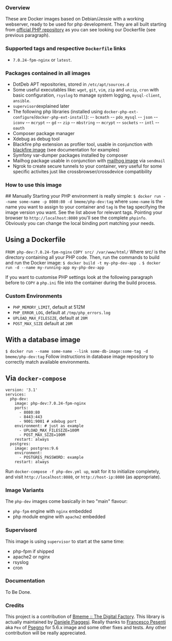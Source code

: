 ### Overview
These are Docker images based on Debian/Jessie with a working webserver, ready to be used for php development. They are all built starting from [official PHP repository](https://hub.docker.com/_/php/) as you can see looking our Dockerfile (see previous paragraph).

### Supported tags and respective `Dockerfile` links
- `7.0.24-fpm-nginx` or `latest`.

### Packages contained in all images
- DotDeb APT repositories, stored in `/etc/apt/sources.d`
- Some useful executables like: `wget`, `git`, `vim`, `zip` and `unzip`, `cron` with basic configuration, `rsyslog` to manage system logging, `mysql-client`, `ansible`.
- `supervisord`explained later
- The following php libraries (installed using `docker-php-ext-configure`/`docker-php-ext-install`): 
-- `bcmath`
-- `pdo_mysql`
-- `json`
-- `iconv`
-- `mcrypt`
-- `gd`
-- `zip`
-- `mbstring`
-- `mcrypt`
-- `sockets`
-- `intl`
-- `oauth`
- Composer package manager
- Xdebug as debug tool
- Blackfire php extension as profiler tool, usable in conjunction with [blackfire image](https://hub.docker.com/r/blackfire/blackfire/) (see documentation for examples)
- Symfony var-dumper packages installed by composer
- Mailhog package usable in conjunction with [mailhog image](https://hub.docker.com/r/mailhog/mailhog/) via `sendmail`
- Ngrok to create secure tunnels to your container, very useful for some specific activites just like crossbrowser/crossdevice compatibility

### How to use this image
## Manually
Starting your PHP environment is really simple:
`$ docker run --name some-name -p 8080:80 -d bmeme/php-dev:tag`
where `some-name` is the name you want to assign to your container and `tag` is the tag specifying the image version you want. See the list above for relevant tags. Pointing your browser to `http://localhost:8080` you'll see the complete `phpinfo`.
Obviously you can change the local binding port matching your needs.

## Using a Dockerfile
`FROM php-dev:7.0.24-fpm-nginx`
`COPY src/ /var/www/html/`
Where src/ is the directory containing all your PHP code. 
Then, run the commands to build and run the Docker image:
`$ docker build -t my-php-dev-app .`
`$ docker run -d --name my-running-app my-php-dev-app`

If you want to customise PHP settings look at the following paragraph before to `COPY` a `php.ini` file into the container during the build process.

### Custom Environments
- `PHP_MEMORY_LIMIT`, default at 512M
- `PHP_ERROR_LOG`, default at `/tmp/php_errors.log`
- `UPLOAD_MAX_FILESIZE`, default at `20M`
- `POST_MAX_SIZE` default at `20M`

## With a database image
`$ docker run --name some-name --link some-db-image:some-tag -d bmeme/php-dev:tag`
Follow instructions in database image repository to correctly match available environments.

## Via `docker-compose`
```
version: '3.1'
services:
  php-dev:
    image: php-dev:7.0.24-fpm-nginx
    ports:
      - 8080:80
      - 8443:443
      - 9001:9001 # xdebug port
    environment: # just as example
      - UPLOAD_MAX_FILESIZE=100M
      - POST_MAX_SIZE=100M
    restart: always
  postgres:
    image: postgres:9.6
    environment:
      - POSTGRES_PASSWORD: example
    restart: always
```

Run `docker-compose -f php-dev.yml up`, wait for it to initialize completely, and visit `http://localhost:8080`, or `http://host-ip:8080` (as appropriate).

### Image Variants
The `php-dev` images come basically in two "main" flavour:
- `php-fpm` engine with `nginx` embedded
- php module engine with `apache2` embedded

### Supervisord
This image is using `supervisor` to start at the same time:
- php-fpm if shipped
- apache2 or nginx
- rsyslog
- cron

### Documentation
To Be Done.

### Credits
This project is a contribution of [Bmeme :: The Digital Factory](http://www.bmeme.com).
This library is actually maintained by [Daniele Piaggesi](mailto:daniele.piaggesi@bmeme.com). 
Really thanks to [Francesco Pesenti](mailto:francesco.pesenti@psegno.it) aka `Pex` of [Psegno](http://www.psegno.it) for 5.6.x image and some other fixes and tests.
Any other contribution will be really appreciated.
